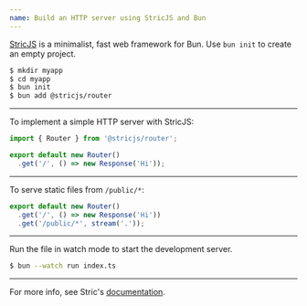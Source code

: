 ```yaml
---
name: Build an HTTP server using StricJS and Bun
---
```


[StricJS](https://github.com/bunsvr) is a minimalist, fast web framework for Bun. Use `bun init` to create an empty project.

```bash
$ mkdir myapp
$ cd myapp
$ bun init
$ bun add @stricjs/router
```

---

To implement a simple HTTP server with StricJS:

```ts#index.ts
import { Router } from '@stricjs/router';

export default new Router()
  .get('/', () => new Response('Hi'));
```

---

To serve static files from `/public/*`:

```ts#index.ts
export default new Router()
  .get('/', () => new Response('Hi'))
  .get('/public/*', stream('.'));
```

---

Run the file in watch mode to start the development server.

```bash
$ bun --watch run index.ts
```

---

For more info, see Stric's [documentation](https://stricjs.gitbook.io/docs).

